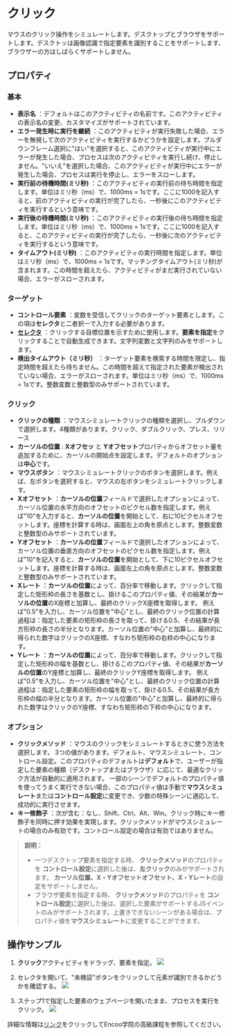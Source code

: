 # クリック

マウスのクリック操作をシミュレートします。デスクトップとブラウザをサポートします。デスクトッは画像認識で指定要素を識別することをサポートします、ブラウザーの方はしばらくサポートしません。

## プロパティ

### 基本

- **表示名** ：デフォルトはこのアクティビティの名前です。このアクティビティの表示名の変更、カスタマイズがサポートされています。
- **エラー発生時に実行を継続** ：このアクティビティが実行失敗した場合、エラーを無視して次のアクティビティを実行するかどうかを設定します。プルダウンフレーム選択に"はい"を選択すると、このアクティビティが実行中にエラーが発生した場合、プロセスは次のアクティビティを実行し続け、停止しません。"いいえ"を選択した場合、このアクティビティが実行中にエラーが発生した場合、プロセスは実行を停止し、エラーをスローします。
- **実行前の待機時間(ミリ秒)** ：このアクティビティの実行前の待ち時間を指定します。単位はミリ秒（ms）で、1000ms = 1sです。ここに1000を記入すると、前のアクティビティの実行が完了したら、一秒後にこのアクティビティを実行するという意味です。
- **実行後の待機時間(ミリ秒)** ：このアクティビティの実行後の待ち時間を指定します。単位はミリ秒（ms）で、1000ms = 1sです。ここに1000を記入すると、このアクティビティの実行が完了したら、一秒後に次のアクティビティを実行するという意味です。
- **タイムアウト(ミリ秒)** ：このアクティビティの実行時間を指定します。単位はミリ秒（ms）で、1000ms = 1sです。マッチングタイムアウト(ミリ秒)が含まれます。この時間を超えたら、アクティビティがまだ実行されていない場合、エラーがスローされます。

### ターゲット

- **コントロール要素** ：変数を受信してクリックのターゲット要素とします。この項は**セレクタ**と二者択一で入力する必要があります。
- **[セレクタ](../Appendix/Selector.md?_v=v2020.4)** ：クリックする目標位置を示すために使用します。**要素を指定**をクリックすることで自動生成できます。文字列変数と文字列のみをサポートします。
- **検出タイムアウト（ミリ秒）** ：ターゲット要素を検索する時間を限定し、指定時間を超えたら待ちません。この時間を超えて指定された要素が検出されていない場合、エラーがスローされます。単位はミリ秒（ms）で、1000ms = 1sです。整数変数と整数型のみサポートされています。

### クリック

- **クリックの種類** ：マウスシミュレートクリックの種類を選択し、プルダウンで選択します。4種類があります。クリック、ダブルクリック、プレス、リリース
- **カーソルの位置** : **Xオフセッ** と **Yオフセット**プロパティからオフセット量を追加するために、カーソルの開始点を設定します。デフォルトのオプションは**中心**です。
- **マウスボタン** ：マウスシミュレートクリックのボタンを選択します。例えば、左ボタンを選択すると、マウスの左ボタンをシミュレートクリックします。
- **Xオフセット** ：**カーソルの位置**フィールドで選択したオプションによって、カーソル位置の水平方向のオフセットのピクセル数を指定します。例えば"10"を入力すると、**カーソルの位置**を開始として、右に10ピクセルオフセットします。座標を計算する時は、画面左上の角を原点とします。整数変数と整数型のみサポートされています。
- **Yオフセット** ：**カーソルの位置**フィールドで選択したオプションによって、カーソル位置の垂直方向のオフセットのピクセル数を指定します。例えば"10"を記入すると、**カーソルの位置**を開始として、下に10ピクセルオフセットします。座標を計算する時は、画面左上の角を原点とします。整数変数と整数型のみサポートされています。
- **Χレート** ：**カーソルの位置**によって、百分率で移動します。クリックして指定した矩形枠の長さを基数とし、掛けるこのプロパティ値、その結果が**カーソルの位置**のΧ座標と加算し、最終のクリックΧ座標を取得します。
例えば"0.5"を入力し、カーソル位置を"中心"とし、最終のクリック位置の計算過程は：指定した要素の矩形枠の長さを取って、掛ける0.5、その結果が長方形枠の長さの半分となります。カーソル位置の"中心"と加算し、最終的に得られた数字はクリックのΧ座標、すなわち矩形枠の右枠の中心になります。
- **Yレート** ：**カーソルの位置**によって、百分率で移動します。クリックして指定した矩形枠の幅を基数とし、掛けるこのプロパティ値、その結果が**カーソルの位置**のY座標と加算し、最終のクリックY座標を取得します。
例えば"0.5"を入力し、カーソル位置を"中心"とし、最終のクリック位置の計算過程は：指定した要素の矩形枠の幅を取って、掛ける0.5、その結果が長方形枠の幅の半分となります。カーソル位置の"中心"と加算し、最終的に得られた数字はクリックのY座標、すなわち矩形枠の下枠の中心になります。

### オプション

- **クリックメソッド** ：マウスのクリックをシミュレートするときに使う方法を選択します。
3つの値があります。デフォルト、マウスシミュレート、コントロール設定。このプロパティのデフォルトは**デフォルト**で、ユーザーが指定した要素の種類（デスクトップまたはブラウザ）に応じて、最適なクリック方法が自動的に適用されます。
一部のシーンでデフォルトのプロパティ値を使ってうまく実行できない場合、このプロパティ値は手動で**マウスシミュレート**または**コントロール設定**に変更でき、少数の特殊シーンに適応して、成功的に実行させます。
- **キー修飾子** ：次が含む：なし、Shift、Ctrl、Alt、Win。クリック時にキー修飾子を同時に押す効果を実現します。クリックメソッドがマウスシミュレートの場合のみ有効です。コントロール設定の場合は有効ではありません。

>**説明：**
>
>- 一つデスクトップ要素を指定する時、 <b>クリックメソッド</b>のプロパティを <b>コントロール設定</b>に選択した後は、<b>左クリック</b>のみがサポートされます。 <b>カーソル位置、X・Yオフセットオフセット、X・Yレート</b>の設定をサポートしません。
> - ブラウザ要素を指定する時、 <b>クリックメソッド</b>のプロパティを <b>コントロール設定</b>に選択した後は、選択した要素がサポートするJSイベントのみがサポートされます。上書きできないシーンがある場合は、プロパティ値を<b>マウスシミュレート</b>に変更することができます。

## 操作サンプル
1. **クリック**アクティビティをドラッグ、要素を指定。
![](https://docimages.blob.core.chinacloudapi.cn/images/Activities/click-1.png)

2. セレクタを開いて、"未検証"ボタンをクリックして元素が識別できるかどうかを確認する。
![](https://docimages.blob.core.chinacloudapi.cn/images/Activities/check-2.png)

3. ステップ1で指定した要素のウェブページを開いたまま、プロセスを実行をクリック。
![](https://docimages.blob.core.chinacloudapi.cn/images/Activities/check-3.png)

詳細な情報は[リンク](https://academy.encoo.com/learn/unit-detail/33)をクリックしてEncoo学院の高級課程を参照してください。




